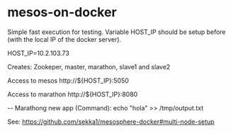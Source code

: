 # mesos-on-docker

Simple fast execution for testing. Variable HOST_IP should be setup before (with the local IP of the docker server).

HOST_IP=10.2.103.73

Creates: Zookeper, master, marathon, slave1 and slave2

Access to mesos
http://${HOST_IP}:5050

Access to marathon
http://${HOST_IP}:8080

-- Marathong new app (Command):
echo "hola" >> /tmp/output.txt

See: https://github.com/sekka1/mesosphere-docker#multi-node-setup

